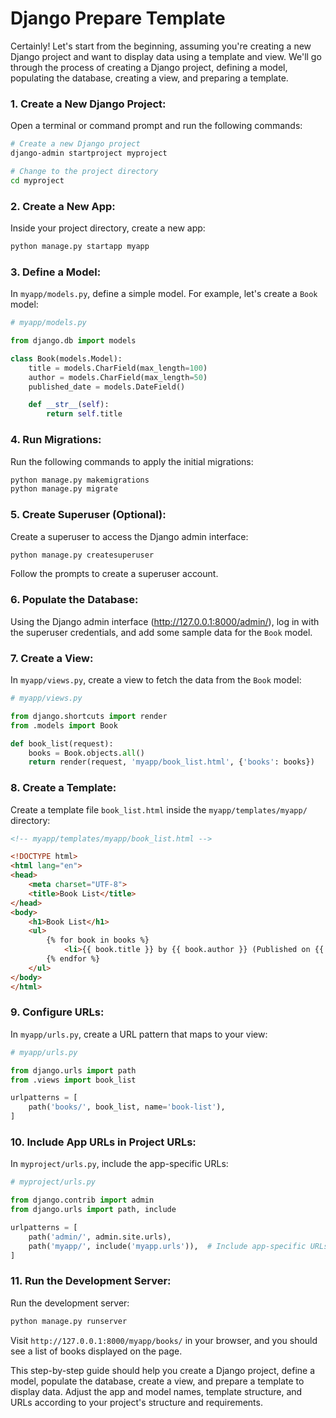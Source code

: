 # Django Prepare Template 

Certainly! Let's start from the beginning, assuming you're creating a new Django project and want to display data using a template and view. We'll go through the process of creating a Django project, defining a model, populating the database, creating a view, and preparing a template.

### 1. Create a New Django Project:

Open a terminal or command prompt and run the following commands:

```bash
# Create a new Django project
django-admin startproject myproject

# Change to the project directory
cd myproject
```

### 2. Create a New App:

Inside your project directory, create a new app:

```bash
python manage.py startapp myapp
```

### 3. Define a Model:

In `myapp/models.py`, define a simple model. For example, let's create a `Book` model:

```python
# myapp/models.py

from django.db import models

class Book(models.Model):
    title = models.CharField(max_length=100)
    author = models.CharField(max_length=50)
    published_date = models.DateField()

    def __str__(self):
        return self.title
```

### 4. Run Migrations:

Run the following commands to apply the initial migrations:

```bash
python manage.py makemigrations
python manage.py migrate
```

### 5. Create Superuser (Optional):

Create a superuser to access the Django admin interface:

```bash
python manage.py createsuperuser
```

Follow the prompts to create a superuser account.

### 6. Populate the Database:

Using the Django admin interface (http://127.0.0.1:8000/admin/), log in with the superuser credentials, and add some sample data for the `Book` model.

### 7. Create a View:

In `myapp/views.py`, create a view to fetch the data from the `Book` model:

```python
# myapp/views.py

from django.shortcuts import render
from .models import Book

def book_list(request):
    books = Book.objects.all()
    return render(request, 'myapp/book_list.html', {'books': books})
```

### 8. Create a Template:

Create a template file `book_list.html` inside the `myapp/templates/myapp/` directory:

```html
<!-- myapp/templates/myapp/book_list.html -->

<!DOCTYPE html>
<html lang="en">
<head>
    <meta charset="UTF-8">
    <title>Book List</title>
</head>
<body>
    <h1>Book List</h1>
    <ul>
        {% for book in books %}
            <li>{{ book.title }} by {{ book.author }} (Published on {{ book.published_date|date:"F d, Y" }})</li>
        {% endfor %}
    </ul>
</body>
</html>
```

### 9. Configure URLs:

In `myapp/urls.py`, create a URL pattern that maps to your view:

```python
# myapp/urls.py

from django.urls import path
from .views import book_list

urlpatterns = [
    path('books/', book_list, name='book-list'),
]
```

### 10. Include App URLs in Project URLs:

In `myproject/urls.py`, include the app-specific URLs:

```python
# myproject/urls.py

from django.contrib import admin
from django.urls import path, include

urlpatterns = [
    path('admin/', admin.site.urls),
    path('myapp/', include('myapp.urls')),  # Include app-specific URLs
]
```

### 11. Run the Development Server:

Run the development server:

```bash
python manage.py runserver
```

Visit `http://127.0.0.1:8000/myapp/books/` in your browser, and you should see a list of books displayed on the page.

This step-by-step guide should help you create a Django project, define a model, populate the database, create a view, and prepare a template to display data. Adjust the app and model names, template structure, and URLs according to your project's structure and requirements.
